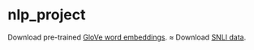 # nlp_project
Download pre-trained [GloVe word embeddings](https://nlp.standford.edu/projects/glove/).
≈
Download [SNLI data](https://nlp.stanford.edu/project/snli/).
